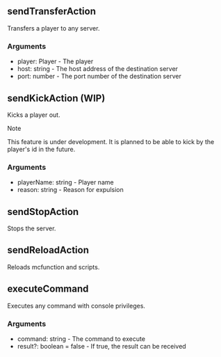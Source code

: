 ## sendTransferAction

Transfers a player to any server.

### Arguments

- player: Player - The player
- host: string - The host address of the destination server
- port: number - The port number of the destination server

## sendKickAction (WIP)

Kicks a player out.

> [!NOTE]
> This feature is under development.
> It is planned to be able to kick by the player's id in the future.

### Arguments

- playerName: string - Player name
- reason: string - Reason for expulsion

## sendStopAction

Stops the server.

## sendReloadAction

Reloads mcfunction and scripts.

## executeCommand

Executes any command with console privileges.

### Arguments

- command: string - The command to execute
- result?: boolean = false - If true, the result can be received
